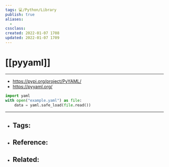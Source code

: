 ```yaml
---
tags: 💻️/Python/Library
publish: true
aliases:
  - 
cssclass: 
created: 2022-01-07 1708
updated: 2022-01-07 1709
---
```


# [[pyyaml]]

---


- <https://pypi.org/project/PyYAML/>
- <https://pyyaml.org/>

```python
import yaml
with open("example.yaml") as file:
	data = yaml.safe_load(file.read())
```

---

- Tags: 
	- 
- Reference:
	- 
- Related:
	- 
